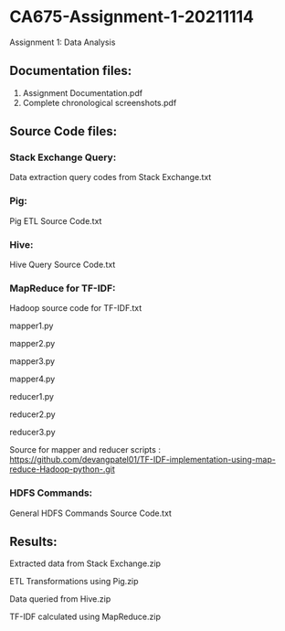 # CA675-Assignment-1-20211114
Assignment 1: Data Analysis

## Documentation files:
1) Assignment Documentation.pdf
2) Complete chronological screenshots.pdf

## Source Code files:
### Stack Exchange Query:
Data extraction query codes from Stack Exchange.txt
### Pig:
Pig ETL Source Code.txt
### Hive:
Hive Query Source Code.txt
### MapReduce for TF-IDF:
Hadoop source code for TF-IDF.txt

mapper1.py

mapper2.py

mapper3.py

mapper4.py

reducer1.py

reducer2.py

reducer3.py

Source for mapper and reducer scripts : https://github.com/devangpatel01/TF-IDF-implementation-using-map-reduce-Hadoop-python-.git

### HDFS Commands:
General HDFS Commands Source Code.txt

## Results:
Extracted data from Stack Exchange.zip

ETL Transformations using Pig.zip

Data queried from Hive.zip

TF-IDF calculated using MapReduce.zip
